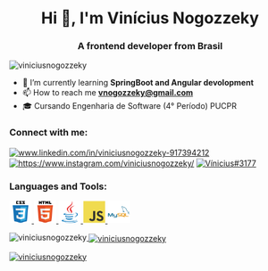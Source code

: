 <h1 align="center">Hi 👋, I'm Vinícius Nogozzeky</h1>
<h3 align="center">A frontend developer from Brasil</h3>

<p align="left"> <img src="https://komarev.com/ghpvc/?username=viniciusnogozzeky&label=Profile%20views&color=0e75b6&style=flat" alt="viniciusnogozzeky" /> </p>

- 🌱 I’m currently learning **SpringBoot and Angular devolopment**
- 📫 How to reach me **vnogozzeky@gmail.com**
- 🎓 Cursando Engenharia de Software (4° Período) PUCPR

<h3 align="left"> <a href="www.linkedin.com/in/viniciusnogozzeky-917394212
"> </a> Connect with me:</h3>
<p align="left">
<a href="https://linkedin.com/in/www.linkedin.com/in/viniciusnogozzeky-917394212" target="blank"><img align="center" src="https://raw.githubusercontent.com/rahuldkjain/github-profile-readme-generator/master/src/images/icons/Social/linked-in-alt.svg" alt="www.linkedin.com/in/viniciusnogozzeky-917394212" height="30" width="40" /></a>
<a href="https://instagram.com/https://www.instagram.com/viniciusnogozzeky/" target="blank"><img align="center" src="https://raw.githubusercontent.com/rahuldkjain/github-profile-readme-generator/master/src/images/icons/Social/instagram.svg" alt="https://www.instagram.com/viniciusnogozzeky/" height="30" width="40" /></a>
<a href="https://discord.gg/Vínicius#3177" target="blank"><img align="center" src="https://raw.githubusercontent.com/rahuldkjain/github-profile-readme-generator/master/src/images/icons/Social/discord.svg" alt="Vínicius#3177" height="30" width="40" /></a>
</p>

<h3 align="left">Languages and Tools:</h3>
<p align="left"> <a href="https://www.w3schools.com/css/" target="_blank" rel="noreferrer"> <img src="https://raw.githubusercontent.com/devicons/devicon/master/icons/css3/css3-original-wordmark.svg" alt="css3" width="40" height="40"/> </a> <a href="https://www.w3.org/html/" target="_blank" rel="noreferrer"> <img src="https://raw.githubusercontent.com/devicons/devicon/master/icons/html5/html5-original-wordmark.svg" alt="html5" width="40" height="40"/> </a> <a href="https://www.java.com" target="_blank" rel="noreferrer"> <img src="https://raw.githubusercontent.com/devicons/devicon/master/icons/java/java-original.svg" alt="java" width="40" height="40"/> </a> <a href="https://developer.mozilla.org/en-US/docs/Web/JavaScript" target="_blank" rel="noreferrer"> <img src="https://raw.githubusercontent.com/devicons/devicon/master/icons/javascript/javascript-original.svg" alt="javascript" width="40" height="40"/> </a> <a href="https://www.mysql.com/" target="_blank" rel="noreferrer"> <img src="https://raw.githubusercontent.com/devicons/devicon/master/icons/mysql/mysql-original-wordmark.svg" alt="mysql" width="40" height="40"/> </a> <a href="https://postman.com" target="_blank" rel="noreferrer"> 

<p><img align="left" src="https://github-readme-stats.vercel.app/api/top-langs?username=viniciusnogozzeky&show_icons=true&locale=en&layout=compact" alt="viniciusnogozzeky" /></p>

<p>&nbsp;<img align="center" src="https://github-readme-stats.vercel.app/api?username=viniciusnogozzeky&show_icons=true&locale=en" alt="viniciusnogozzeky" /></p>

<p><img align="center" src="https://github-readme-streak-stats.herokuapp.com/?user=viniciusnogozzeky&" alt="viniciusnogozzeky" /></p>
